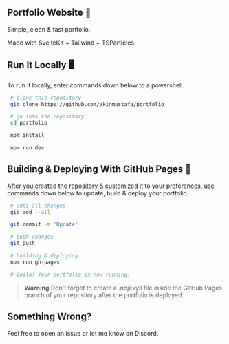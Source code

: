 ## Portfolio Website 💫

Simple, clean & fast portfolio. 

Made with SvelteKit + Tailwind + TSParticles.

## Run It Locally 🖥️

To run it locally, enter commands down below to a powershell.

```bash
 # clone this repository
 git clone https://github.com/akinmustafa/portfolio

 # go into the repository
 cd portfolio

 npm install

 npm run dev
```


## Building & Deploying With GitHub Pages 🔧

After you created the repository & customized it to your preferences, use commands down below to update, build & deploy your portfolio.

```bash
 # adds all changes
 git add --all

 git commit -m 'Update'

 # push changes
 git push

 # building & deploying
 npm run gh-pages

 # Voila! Your portfolio is now running!
```

> **Warning**
> Don't forget to create a .nojekyll file inside the GitHub Pages branch of your repository after the portfolio is deployed.


## Something Wrong?
Feel free to open an issue or let me know on Discord.

